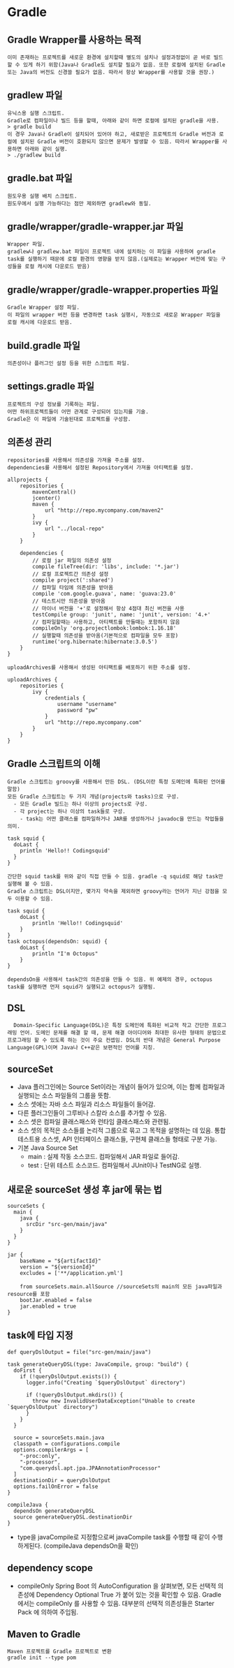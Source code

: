 # Gradle
## Gradle Wrapper를 사용하는 목적
    이미 존재하는 프로젝트를 새로운 환경에 설치할때 별도의 설치나 설정과정없이 곧 바로 빌드할 수 있게 하기 위함(Java나 Gradle도 설치할 필요가 없음. 또한 로컬에 설치된 Gradle 또는 Java의 버전도 신경쓸 필요가 없음. 따라서 항상 Wrapper를 사용할 것을 권장.)
## gradlew 파일
    유닉스용 실행 스크립트.
    Gradle로 컴파일이나 빌드 등을 할때, 아래와 같이 하면 로컬에 설치된 gradle을 사용.
    > gradle build
    이 경우 Java나 Gradle이 설치되어 있어야 하고, 새로받은 프로젝트의 Gradle 버전과 로컬에 설치된 Gradle 버전이 호환되지 않으면 문제가 발생할 수 있음. 따라서 Wrapper를 사용하면 아래와 같이 실행.
    > ./gradlew build
## gradle.bat 파일
    원도우용 실행 배치 스크립트.
    원도우에서 실행 가능하다는 점만 제외하면 gradlew와 동일.
## gradle/wrapper/gradle-wrapper.jar 파일
    Wrapper 파일.
    gradlew나 gradlew.bat 파일이 프로젝트 내에 설치하는 이 파일을 사용하여 gradle task를 실행하기 때문에 로컬 환경의 영향을 받지 않음.(실제로는 Wrapper 버전에 맞는 구성들을 로컬 캐시에 다운로드 받음)
## gradle/wrapper/gradle-wrapper.properties 파일
    Gradle Wrapper 설정 파일.
    이 파일의 wrapper 버전 등을 변경하면 task 실행시, 자동으로 새로운 Wrapper 파일을 로컬 캐시에 다운로드 받음.
## build.gradle 파일
    의존성이나 플러그인 설정 등을 위한 스크립트 파일.
## settings.gradle 파일
    프로젝트의 구성 정보를 기록하는 파일.
    어떤 하위프로젝트들이 어떤 관계로 구성되어 있는지를 기술.
    Gradle은 이 파일에 기술된대로 프로젝트를 구성함.
## 의존성 관리
    repositories를 사용해서 의존성을 가져올 주소를 설정.
    dependencies를 사용해서 설정된 Repository에서 가져올 아티팩트를 설정.
```
allprojects {
    repositories {
        mavenCentral()
        jcenter()
        maven {
            url "http://repo.mycompany.com/maven2"
        }
        ivy {
            url "../local-repo"
        }
    }

    dependencies {
        // 로컬 jar 파일의 의존성 설정
        compile fileTree(dir: 'libs', include: '*.jar')
        // 로컬 프로젝트간 의존성 설정
        compile project(':shared')
        // 컴파일 타임에 의존성을 받아옴
        compile 'com.google.guava', name: 'guava:23.0'
        // 테스트시만 의존성을 받아옴
        // 마이너 버전을 '+'로 설정해서 항상 4점대 최신 버전을 사용
        testCompile group: 'junit', name: 'junit', version: '4.+'
        // 컴파일할때는 사용하고, 아티팩트를 만들때는 포함하지 않음
        compileOnly 'org.projectlombok:lombok:1.16.18'
        // 실행할때 의존성을 받아옴(기본적으로 컴파일을 모두 포함)
        runtime('org.hibernate:hibernate:3.0.5')
    }
}
```
    uploadArchives를 사용해서 생성된 아티팩트를 배포하기 위한 주소를 설정.
```
uploadArchives {
    repositories {
        ivy {
            credentials {
                username "username"
                password "pw"
            }
            url "http://repo.mycompany.com"
        }
    }
}
```
## Gradle 스크립트의 이해
    Gradle 스크립트는 groovy를 사용해서 만든 DSL. (DSL이란 특정 도메인에 특화된 언어를 말함)
    모든 Gradle 스크립트는 두 가지 개념(projects와 tasks)으로 구성.
      - 모든 Gradle 빌드는 하나 이상의 projects로 구성.
      - 각 project는 하나 이상의 task들로 구성.
        - task는 어떤 클래스를 컴파일하거나 JAR를 생성하거나 javadoc을 만드는 작업들을 의미.
```
task squid {
  doLast {
    println 'Hello!! Codingsquid'
  }
}
```
    간단한 squid task를 위와 같이 직접 만들 수 있음. gradle -q squid로 해당 task만 실행해 볼 수 있음.
    Gradle 스크립트는 DSL이지만, 몇가지 약속을 제외하면 groovy라는 언어가 지닌 강점을 모두 이용할 수 있음.
```
task squid {
    doLast {
        println 'Hello!! Codingsquid'
    }
}
task octopus(dependsOn: squid) {
    doLast {
        println "I'm Octopus"
    }
}
```
    dependsOn을 사용해서 task간의 의존성을 만들 수 있음. 위 예제의 경우, octopus task를 실행하면 먼저 squid가 실행되고 octopus가 실행됨.
## DSL
      Domain-Specific Language(DSL)은 특정 도메인에 특화된 비교적 작고 간단한 프로그래밍 언어. 도메인 문제를 해결 할 때, 문제 해결 아이디어와 최대한 유사한 형태의 문법으로 프로그래밍 할 수 있도록 하는 것이 주요 컨셉임. DSL의 반대 개념은 General Purpose Language(GPL)이며 Java나 C++같은 보편적인 언어를 지칭.

## sourceSet
  - Java 플러그인에는 Source Set이라는 개념이 들어가 있으며, 이는 함께 컴파일과 실행되는 소스 파일들의 그룹을 뜻함.
  - 소스 셋에는 자바 소스 파일과 리소스 파일들이 들어감.
  - 다른 플러그인들이 그루비나 스칼라 소스를 추가할 수 있음.
  - 소스 셋은 컴파일 클래스패스와 런타임 클래스패스와 관련됨.
  - 소스 셋의 목적은 소스들를 논리적 그룹으로 묶고 그 목적을 설명하는 데 있음. 통합 테스트용 소스셋, API 인터페이스 클래스들, 구현체 클래스들 형태로 구분 가능.
  - 기본 Java Source Set
    - main : 실제 작동 소스코드. 컴파일해서 JAR 파일로 들어감.
    - test : 단위 테스트 소스코드. 컴파일해서 JUnit이나 TestNG로 실행.
## 새로운 sourceSet 생성 후 jar에 묶는 법
```
sourceSets {
  main {
    java {
      srcDir "src-gen/main/java"
    }
  }
}

jar {
	baseName = "${artifactId}"
	version = "${versionId}"
	excludes = ['**/application.yml']

	from sourceSets.main.allSource //sourceSets의 main의 모든 java파일과 resource를 포함
	bootJar.enabled = false
	jar.enabled = true
}
```
## task에 타입 지정
    def queryDslOutput = file("src-gen/main/java")
    
    task generateQueryDSL(type: JavaCompile, group: "build") {
      doFirst {
        if (!queryDslOutput.exists()) {
          logger.info("Creating `$queryDslOutput` directory")

          if (!queryDslOutput.mkdirs()) {
            throw new InvalidUserDataException("Unable to create `$queryDslOutput` directory")
          }
        }
      }

      source = sourceSets.main.java
      classpath = configurations.compile
      options.compilerArgs = [
        "-proc:only",
        "-processor",
        "com.querydsl.apt.jpa.JPAAnnotationProcessor"
      ]
      destinationDir = queryDslOutput
      options.failOnError = false
    }

    compileJava {
      dependsOn generateQueryDSL
      source generateQueryDSL.destinationDir
    }
    
  - type을 javaCompile로 지정함으로써 javaCompile task를 수행할 때 같이 수행하게된다. (compileJava dependsOn을 확인)
## dependency scope
  - compileOnly
    Spring Boot 의 AutoConfiguration 을 살펴보면, 모든 선택적 의존성에 Dependency Optional True 가 붙어 있는 것을 확인할 수 있음. Gradle 에서는 compileOnly 를 사용할 수 있음. 대부분의 선택적 의존성들은 Starter Pack 에 의하여 주입됨.
    
## Maven to Gradle
	Maven 프로젝트를 Gradle 프로젝트로 변환
	gradle init --type pom
